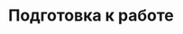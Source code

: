 ---
slug: "/post133"
title: "Подготовка к работе"
metaTitle: "KLOUD.ONE"
metaDescription: "This is the meta description for this page"
---